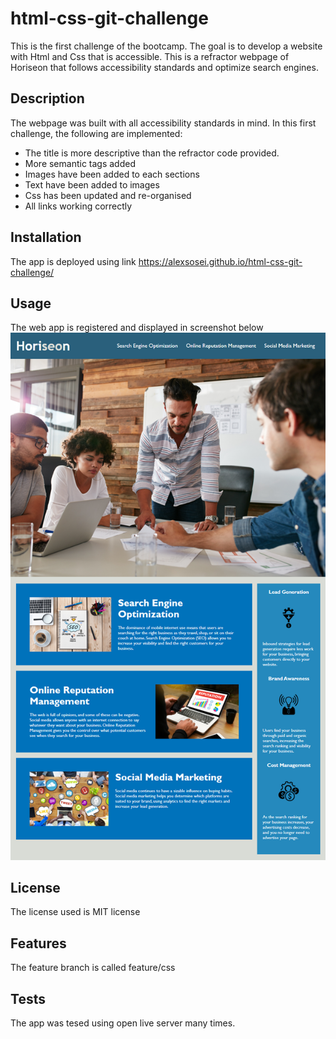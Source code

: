 # html-css-git-challenge
This is the first challenge of the bootcamp. The goal is to develop a website with Html and Css that is accessible. This is a refractor webpage of Horiseon that follows accessibility standards and optimize search engines.
## Description
The webpage was built with all accessibility standards in mind. In this first challenge, the following are implemented:
- The title is more descriptive than the refractor code provided.
- More semantic tags added
- Images have been added to each sections
- Text have been added to images
- Css has been updated and re-organised
- All links working correctly

## Installation
The app is deployed using link https://alexsosei.github.io/html-css-git-challenge/ 
## Usage
The web app is registered and displayed in screenshot below ![login](https://github.com/alexsosei/html-css-git-challenge/blob/main/Assets/images/01-html-css-git-challenge-demo.png) 
## License
The license used is MIT license
## Features
The feature branch is called feature/css
## Tests
The app was tesed using open live server many times. 

